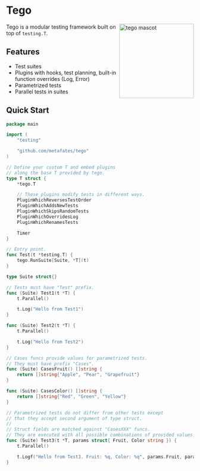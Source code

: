 # Tego

<img src="https://github.com/user-attachments/assets/2fe446e0-60a4-4424-927d-8a1f861f2794" align="right" width="200" alt="tego mascot">

Tego is a modular testing framework built on top of `testing.T`.

## Features

- Test suites
- Plugins with hooks, test planning, built-in function overrides (Log, Error)
- Parametrized tests
- Parallel tests in suites


## Quick Start

```go
package main

import (
	"testing"

	"github.com/metafates/tego"
)

// Define your custom T and embed plugins
// along the base T provided by tego.
type T struct {
	*tego.T

	// These plugins modify tests in different ways.
	PluginWhichReversesTestOrder
	PluginWhichAddsNewTests
	PluginWhichSkipsRandomTests
	PluginWhichOverridesLog
	PluginWhichRenamesTests

	Timer
}

// Entry point.
func Test(t *testing.T) {
	tego.RunSuite[Suite, *T](t)
}

type Suite struct{}

// Tests must have "Test" prefix.
func (Suite) Test1(t *T) {
	t.Parallel()

	t.Log("Hello from Test1")
}

func (Suite) Test2(t *T) {
	t.Parallel()

	t.Log("Hello from Test2")
}

// Cases funcs provide values for parametrized tests.
// They must have prefix "Cases".
func (Suite) CasesFruit() []string {
	return []string{"Apple", "Pear", "Grapefruit"}
}

func (Suite) CasesColor() []string {
	return []string{"Red", "Green", "Yellow"}
}

// Parametrized tests do not differ from other tests except
// that they accept second argument of type struct.
//
// Struct fields are matched against "CasesXXX" funcs.
// They are executed with all possible combinations of provided values.
func (Suite) Test3(t *T, params struct{ Fruit, Color string }) {
	t.Parallel()

	t.Logf("Hello from Test3. Fruit: %q, Color: %q", params.Fruit, params.Color)
}
```
